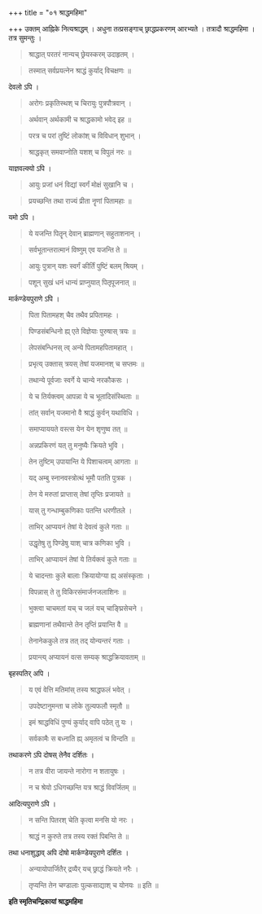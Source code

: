 +++
title = "०१ श्राद्धमहिमा"

+++
उक्तम् आह्निके नित्यश्राद्धम् । अधुना तत्प्रसङ्गाच् छ्राद्धप्रकरणम् आरभ्यते । तत्रादौ श्राद्धमहिमा । तत्र सुमन्तुः ।

> श्राद्धात् परतरं नान्यच् छ्रेयस्करम् उदाहृतम् ।

> तस्मात् सर्वप्रयत्नेन श्राद्धं कुर्याद् विचक्षणः ॥

देवलो ऽपि ।

> अरोगः प्रकृतिस्थश् च चिरायुः पुत्रपौत्रवान् ।

> अर्थवान् अर्थकामी च श्राद्धकामो भवेद् इह ॥

> परत्र च परां तुष्टिं लोकांश् च विविधान् शुभान् ।

> श्राद्धकृत् समवाप्नोति यशश् च विपुलं नरः ॥

याज्ञवल्क्यो ऽपि ।

> आयुः प्रजां धनं विद्यां स्वर्गं मोक्षं सुखानि च ।

> प्रयच्छन्ति तथा राज्यं प्रीता नॄणां पितामहाः ॥

यमो ऽपि ।

> ये यजन्ति पितॄन् देवान् ब्राह्मणान् सहुताशनान् ।

> सर्वभूतान्तरात्मानं विष्णुम् एव यजन्ति ते ॥

> आयुः पुत्रान् यशः स्वर्गं कीर्तिं पुष्टिं बलम् श्रियम् ।

> पशून् सुखं धनं धान्यं प्राप्नुयात् पितृपूजनात् ॥

मार्कण्डेयपुराणे ऽपि ।

> पिता पितामहश् चैव तथैव प्रपितामहः ।

> पिण्डसंबन्धिनो ह्य् एते विज्ञेयाः पुरुषास् त्रयः ॥

> लेपसंबन्धिनस् त्व् अन्ये पितामहपितामहात् ।

> प्रभृत्य् उक्तास् त्रयस् तेषां यजमानश् च सप्तमः ॥

> तथान्ये पूर्वजाः स्वर्गे ये चान्ये नरकौकसः ।

> ये च तिर्यक्त्वम् आपन्ना ये च भूतादिसंस्थिताः ॥

> तांत् सर्वान् यजमानो वै श्राद्धं कुर्वन् यथाविधि ।

> समाप्याययते वस्त्स येन येन शृणुष्व तत् ॥

> अन्नप्रकिरणं यत् तु मनुष्यैः क्रियते भुवि ।

> तेन तुष्टिम् उपायान्ति ये पिशाचत्वम् आगताः ॥

> यद् अम्बु स्नानवस्त्रोत्थं भूमौ पतति पुत्रक ।

> तेन ये मरुतां प्राप्तास् तेषां तृप्तिः प्रजायते ॥

> यास् तु गन्धाम्बुकणिकाः पतन्ति धरणीतले ।

> ताभिर् आप्ययनं तेषां ये देवत्वं कुले गताः ॥

> उद्धृतेषु तु पिण्डेषु याश् चात्र कणिका भुवि ।

> ताभिर् आप्यायनं तेषां ये तिर्यक्त्वं कुले गताः ॥

> ये चादन्ताः कुले बालाः क्रियायोग्या ह्य् असंस्कृताः ।

> विपन्नास् ते तु विकिरसंमार्जनजलाशिनः ॥

> भुक्त्वा चाचमतां यच् च जलं यच् चाङ्घ्रिसेचने ।

> ब्राह्मणानां तथैवान्ते तेन तृप्तिं प्रयान्ति वै ॥

> तेनानेककुले तत्र तत् तद् योन्यन्तरं गताः ।

> प्रयान्त्य् अप्यायनं वत्स सम्यक् श्राद्धक्रियावताम् ॥

बृहस्पतिर् अपि ।

> य एवं वेत्ति मतिमांस् तस्य श्राद्धफलं भवेत् ।

> उपदेष्टानुमन्ता च लोके तुल्यफलौ स्मृतौ ॥

> इमं श्राद्धविधिं पुण्यं कुर्याद् वापि पठेत् तु यः ।

> सर्वकामैः स बध्नाति ह्य् अमृतत्वं च विन्दति ॥

तथाकरणे ऽपि दोषस् तेनैव दर्शितः ।

> न तत्र वीरा जायन्ते नारोगा न शतायुषः ।

> न च श्रेयो ऽधिगच्छन्ति यत्र श्राद्धं विवर्जितम् ॥

आदित्यपुराणे ऽपि ।

> न सन्ति पितरश् चेति कृत्वा मनसि यो नरः ।

> श्राद्धं न कुरुते तत्र तस्य रक्तं पिबन्ति ते ॥

तथा धनाशुद्धाव् अपि दोषो मार्कण्डेयपुराणे दर्शितः ।

> अन्यायोपार्जितैर् द्रव्यैर् यच् छ्राद्धं क्रियते नरैः ।

> तृप्यन्ति तेन चण्डालाः पुल्कसाद्याश् च योनयः ॥ इति ॥

**इति स्मृतिचन्द्रिकायां श्राद्धमहिमा**

